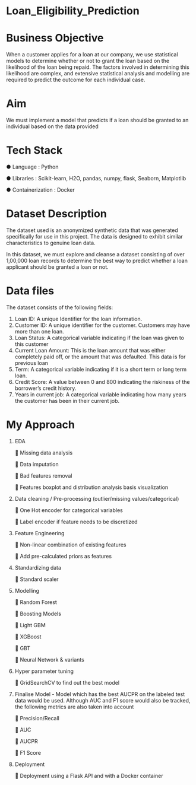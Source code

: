 # Loan_Eligibility_Prediction

# Business Objective

When a customer applies for a loan at our company, we use statistical models to determine whether or not to grant the loan based on the likelihood of the loan being repaid. The factors involved in determining this likelihood are complex, and extensive statistical analysis and modelling are required to predict the outcome for each individual case.

# Aim

We must implement a model that predicts if a loan should be granted to an individual based on the data provided

# Tech Stack

  ● Language : Python
  
  ● Libraries : Scikit-learn, H2O, pandas, numpy, flask, Seaborn, Matplotlib
  
  ● Containerization : Docker

# Dataset Description

The dataset used is an anonymized synthetic data that was generated specifically for use in this project. The data is designed to exhibit similar characteristics to genuine loan data.

In this dataset, we must explore and cleanse a dataset consisting of over 1,00,000 loan records to determine the best way to predict whether a loan applicant should be granted a loan or not.

# Data files

The dataset consists of the following fields:
1. Loan ID: A unique Identifier for the loan information.
2. Customer ID: A unique identifier for the customer. Customers may have more
than one loan.
3. Loan Status: A categorical variable indicating if the loan was given to this
customer
4. Current Loan Amount: This is the loan amount that was either completely paid
off, or the amount that was defaulted. This data is for previous loan
5. Term: A categorical variable indicating if it is a short term or long term loan.
6. Credit Score: A value between 0 and 800 indicating the riskiness of the
borrower’s credit history.
7. Years in current job: A categorical variable indicating how many years the
customer has been in their current job.


# My Approach

1. EDA

     Missing data analysis

     Data imputation

     Bad features removal

     Features boxplot and distribution analysis basis visualization

2. Data cleaning / Pre-processing (outlier/missing values/categorical)
    
     One Hot encoder for categorical variables
    
     Label encoder if feature needs to be discretized

3. Feature Engineering

     Non-linear combination of existing features

     Add pre-calculated priors as features

4. Standardizing data

     Standard scaler
    
5. Modelling

     Random Forest
    
     Boosting Models
    
     Light GBM
    
     XGBoost
    
     GBT
    
     Neural Network & variants

6. Hyper parameter tuning

     GridSearchCV to find out the best model

7. Finalise Model - Model which has the best AUCPR on the labeled test data would be used. Although AUC and F1 score would also be tracked, the
following metrics are also taken into account

     Precision/Recall

     AUC

     AUCPR

     F1 Score

8. Deployment

     Deployment using a Flask API and with a Docker container

